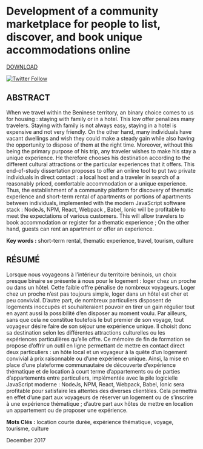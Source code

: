 # Development of a community marketplace for people to list, discover, and book unique accommodations online

[DOWNLOAD](https://github.com/kenn44/memoire-licence-al/raw/master/memoire_licence_al.pdf)


[![Twitter Follow](https://img.shields.io/twitter/follow/espadrine.svg?style=social&label=Follow)](https://twitter.com/KennethAssogba)

## ABSTRACT
When we travel within the Beninese territory, an binary choice comes to us for housing : staying with family or in a hotel. This low offer penalizes many travelers. Staying with family is not always easy, staying in a hotel is expensive and not very friendly. On the other hand, many individuals have vacant dwellings and wish they could make a steady gain while also having the opportunity to dispose of them at the right time. Moreover, without this being the primary purpose of his trip, any traveler wishes to make his stay a unique experience. He therefore chooses his destination according to the different cultural attractions or the particular experiences that it offers. This end-of-study dissertation proposes to offer an online tool to put two private individuals in direct contact : a local host and a traveler in search of a reasonably priced, comfortable accommodation or a unique experience. Thus, the establishment of a community platform for discovery of thematic experience and short-term rental of apartments or portions of apartments between individuals, implemented with the modern JavaScript software stack : NodeJs, NPM, React, Webpack , Babel, Ionic will be profitable to meet the expectations of various customers. This will allow travelers to book accommodation or register for a thematic experience ; On the other hand, guests can rent an apartment or offer an experience.

**Key words :** short-term rental, thematic experience, travel, tourism, culture

## RÉSUMÉ
Lorsque nous voyageons à l’intérieur du territoire béninois, un choix presque binaire se présente à nous pour le logement : loger chez un proche ou dans un hôtel. Cette faible offre pénalise de nombreux voyageurs. Loger chez un proche n’est pas toujours simple, loger dans un hôtel est cher et peu convivial. D’autre part, de nombreux particuliers disposent de logements inoccupés et souhaiteraient pouvoir en tirer un gain régulier tout en ayant aussi la possibilité d’en disposer au moment voulu. Par ailleurs, sans que cela ne constitue toutefois le but premier de son voyage, tout voyageur désire faire de son séjour une expérience unique. Il choisit donc sa destination selon les différentes attractions culturelles ou les expériences particulières qu’elle offre. Ce mémoire de fin de formation se propose d’offrir un outil en ligne permettant de mettre en contact direct deux particuliers : un hôte local et un voyageur à la quête d’un logement convivial à prix raisonnable ou d’une expérience unique. Ainsi, la mise en place d’une plateforme communautaire de découverte d’expérience thématique et de location à court terme d’appartements ou de parties d’appartements entre particuliers, implémentée avec la pile logicielle JavaScript moderne : NodeJs, NPM, React, Webpack, Babel, Ionic sera profitable pour satisfaire les attentes des diverses clientèles. Cela permettra en effet d’une part aux voyageurs de réserver un logement ou de s’inscrire à une expérience thématique ; d’autre part aux hôtes de mettre en location un appartement ou de proposer une expérience.

**Mots Clés :** location courte durée, expérience thématique, voyage, tourisme, culture

December 2017